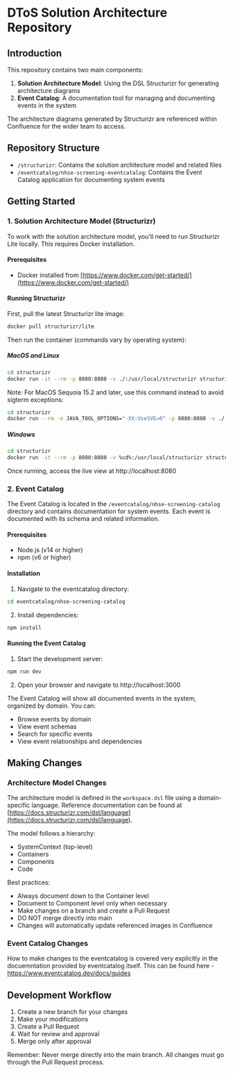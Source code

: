 # DToS Solution Architecture Repository

## Introduction

This repository contains two main components:

1. **Solution Architecture Model**: Using the DSL Structurizr for generating architecture diagrams
2. **Event Catalog**: A documentation tool for managing and documenting events in the system

The architecture diagrams generated by Structurizr are referenced within Confluence for the wider team to access.

## Repository Structure

- `/structurizr`: Contains the solution architecture model and related files
- `/eventcatalog/nhse-screening-eventcatalog`: Contains the Event Catalog application for documenting system events

## Getting Started

### 1. Solution Architecture Model (Structurizr)

To work with the solution architecture model, you'll need to run Structurizr Lite locally. This requires Docker installation.

#### Prerequisites

- Docker installed from [https://www.docker.com/get-started/](https://www.docker.com/get-started/)

#### Running Structurizr

First, pull the latest Structurizr lite image:

```bash
docker pull structurizr/lite
```

Then run the container (commands vary by operating system):

##### MacOS and Linux

```bash
cd structurizr
docker run -it --rm -p 8080:8080 -v ./:/usr/local/structurizr structurizr/lite
```

Note: For MacOS Sequoia 15.2 and later, use this command instead to avoid sigterm exceptions:

```bash
cd structurizr
docker run --rm -e JAVA_TOOL_OPTIONS="-XX:UseSVE=0" -p 8080:8080 -v ./:/usr/local/structurizr structurizr/lite
```

##### Windows

```bash
cd structurizr
docker run -it --rm -p 8080:8080 -v %cd%:/usr/local/structurizr structurizr/lite
```

Once running, access the live view at http://localhost:8080

### 2. Event Catalog

The Event Catalog is located in the `/eventcatalog/nhse-screening-catalog` directory and contains documentation for system events. Each event is documented with its schema and related information.

#### Prerequisites

- Node.js (v14 or higher)
- npm (v6 or higher)

#### Installation

1. Navigate to the eventcatalog directory:

```bash
cd eventcatalog/nhse-screening-catalog
```

2. Install dependencies:

```bash
npm install
```

#### Running the Event Catalog

1. Start the development server:

```bash
npm run dev
```

2. Open your browser and navigate to http://localhost:3000

The Event Catalog will show all documented events in the system, organized by domain. You can:

- Browse events by domain
- View event schemas
- Search for specific events
- View event relationships and dependencies

## Making Changes

### Architecture Model Changes

The architecture model is defined in the `workspace.dsl` file using a domain-specific language. Reference documentation can be found at [https://docs.structurizr.com/dsl/language](https://docs.structurizr.com/dsl/language).

The model follows a hierarchy:

- SystemContext (top-level)
- Containers
- Components
- Code

Best practices:

- Always document down to the Container level
- Document to Component level only when necessary
- Make changes on a branch and create a Pull Request
- DO NOT merge directly into main
- Changes will automatically update referenced images in Confluence

### Event Catalog Changes

How to make changes to the eventcatalog is covered very explicitly in the docuemntation provided by eventcatalog itself. This can be found here - https://www.eventcatalog.dev/docs/guides

## Development Workflow

1. Create a new branch for your changes
2. Make your modifications
3. Create a Pull Request
4. Wait for review and approval
5. Merge only after approval

Remember: Never merge directly into the main branch. All changes must go through the Pull Request process.
